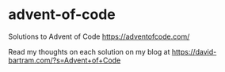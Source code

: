 # advent-of-code
Solutions to Advent of Code https://adventofcode.com/

Read my thoughts on each solution on my blog at https://david-bartram.com/?s=Advent+of+Code
